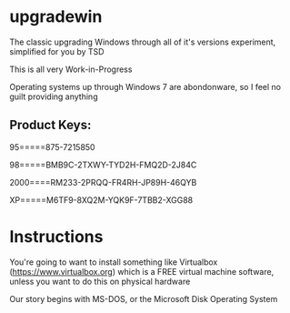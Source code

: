 # upgradewin
The classic upgrading Windows through all of it's versions experiment, simplified for you by TSD

This is all very Work-in-Progress



Operating systems up through Windows 7 are abondonware, so I feel no guilt providing anything


## Product Keys:
95=====875-7215850

98=====BMB9C-2TXWY-TYD2H-FMQ2D-2J84C

2000====RM233-2PRQQ-FR4RH-JP89H-46QYB

XP=====M6TF9-8XQ2M-YQK9F-7TBB2-XGG88



# Instructions
You're going to want to install something like Virtualbox (https://www.virtualbox.org) which is a FREE virtual machine software, unless you want to do this on physical hardware

Our story begins with MS-DOS, or the Microsoft Disk Operating System
